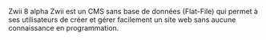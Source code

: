 Zwii 8 alpha
Zwii est un CMS sans base de données (Flat-File) qui permet à ses utilisateurs de créer et gérer facilement un site web sans aucune connaissance en programmation.